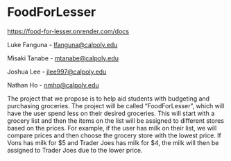 # FoodForLesser

https://food-for-lesser.onrender.com/docs  

Luke Fanguna - lfanguna@calpoly.edu

Misaki Tanabe - mtanabe@calpoly.edu

Joshua Lee - jlee997@calpoly.edu

Nathan Ho - nmho@calpoly.edu

  The project that we propose is to help aid students with budgeting and purchasing groceries. The project will be called “FoodForLesser”, which will have the user spend less on their desired groceries. This will start with a grocery list and then the items on the list will be assigned to different stores based on the prices. For example, if the user has milk on their list, we will compare prices and then choose the grocery store with the lowest price. If Vons has milk for $5 and Trader Joes has milk for $4, the milk will then be assigned to Trader Joes due to the lower price.

